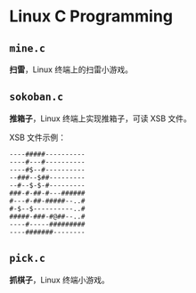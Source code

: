 # Linux C Programming

## `mine.c`

**扫雷**，Linux 终端上的扫雷小游戏。

## `sokoban.c`

**推箱子**，Linux 终端上实现推箱子，可读 XSB 文件。

XSB 文件示例：

```
----#####----------
----#---#----------
----#$--#----------
--###--$##---------
--#--$-$-#---------
###-#-##-#---######
#---#-##-#####--..#
#-$--$----------..#
#####-###-#@##--..#
----#-----#########
----#######--------
```

## `pick.c`

**抓棋子**，Linux 终端小游戏。
